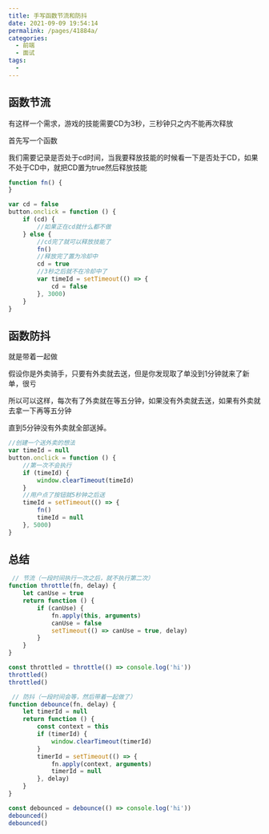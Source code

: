 ```yaml
---
title: 手写函数节流和防抖
date: 2021-09-09 19:54:14
permalink: /pages/41884a/
categories:
  - 前端
  - 面试
tags:
  - 
---
```

## 函数节流

有这样一个需求，游戏的技能需要CD为3秒，三秒钟只之内不能再次释放

首先写一个函数

我们需要记录是否处于cd时间，当我要释放技能的时候看一下是否处于CD，如果不处于CD中，就把CD置为true然后释放技能

```js
function fn() {
}

var cd = false
button.onclick = function () {
    if (cd) {
        //如果正在cd就什么都不做
    } else {
        //cd完了就可以释放技能了
        fn()
        //释放完了置为冷却中
        cd = true
        //3秒之后就不在冷却中了
        var timeId = setTimeout(() => {
            cd = false
        }, 3000)
    }
}
```

## 函数防抖

就是带着一起做

假设你是外卖骑手，只要有外卖就去送，但是你发现取了单没到1分钟就来了新单，很亏

所以可以这样，每次有了外卖就在等五分钟，如果没有外卖就去送，如果有外卖就去拿一下再等五分钟

直到5分钟没有外卖就全部送掉。

```js
//创建一个送外卖的想法
var timeId = null
button.onclick = function () {
    //第一次不会执行
    if (timeId) {
        window.clearTimeout(timeId)
    }
    //用户点了按钮就5秒钟之后送
    timeId = setTimeout(() => {
        fn()
        timeId = null
    }, 5000)
}
```

## 总结

```js
 // 节流（一段时间执行一次之后，就不执行第二次）
function throttle(fn, delay) {
    let canUse = true
    return function () {
        if (canUse) {
            fn.apply(this, arguments)
            canUse = false
            setTimeout(() => canUse = true, delay)
        }
    }
}

const throttled = throttle(() => console.log('hi'))
throttled()
throttled()
```

```js
 // 防抖（一段时间会等，然后带着一起做了）
function debounce(fn, delay) {
    let timerId = null
    return function () {
        const context = this
        if (timerId) {
            window.clearTimeout(timerId)
        }
        timerId = setTimeout(() => {
            fn.apply(context, arguments)
            timerId = null
        }, delay)
    }
}

const debounced = debounce(() => console.log('hi'))
debounced()
debounced()
```